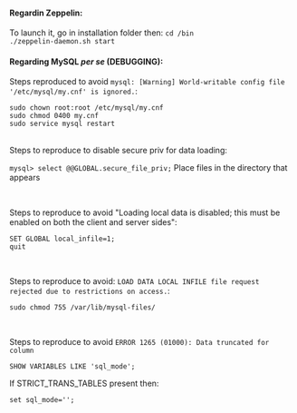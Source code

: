 <h4> Regardin Zeppelin: </h4>

To launch it, go in installation folder then:
```cd /bin``` </br>
```./zeppelin-daemon.sh start```

<h4> Regarding MySQL <i>per se</i> (DEBUGGING):</h4>

Steps reproduced to avoid ```mysql: [Warning] World-writable config file '/etc/mysql/my.cnf' is ignored.```:
```
sudo chown root:root /etc/mysql/my.cnf
sudo chmod 0400 my.cnf
sudo service mysql restart
```
</br>
Steps to reproduce to disable secure priv for data loading:

```mysql> select @@GLOBAL.secure_file_priv;```
Place files in the directory that appears

</br>

Steps to reproduce to avoid "Loading local data is disabled; this must be enabled on both the client and server sides":
```
SET GLOBAL local_infile=1;
quit
```


</br>

Steps to reproduce to avoid: ```LOAD DATA LOCAL INFILE file request rejected due to restrictions on access.```:
```
sudo chmod 755 /var/lib/mysql-files/
```

</br>

Steps to reproduce to avoid ```ERROR 1265 (01000): Data truncated for column```
```
SHOW VARIABLES LIKE 'sql_mode';
```
If STRICT_TRANS_TABLES present then:
```
set sql_mode='';
```
